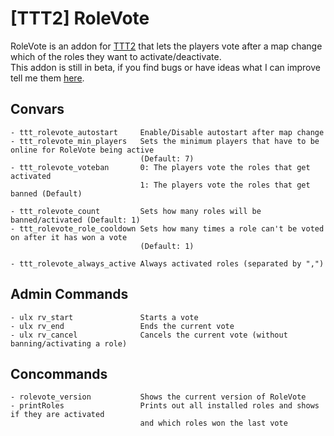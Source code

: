 # [TTT2] RoleVote
RoleVote is an addon for [TTT2](https://github.com/TTT-2/TTT2) that lets the players vote after a map change which of the roles they want to activate/deactivate.<br>
This addon is still in beta, if you find bugs or have ideas what I can improve tell me them [here](https://github.com/Blaubeeree/ttt2-rolevote/issues).
## Convars
```
- ttt_rolevote_autostart     Enable/Disable autostart after map change
- ttt_rolevote_min_players   Sets the minimum players that have to be online for RoleVote being active
                             (Default: 7)
- ttt_rolevote_voteban       0: The players vote the roles that get activated
                             1: The players vote the roles that get banned (Default)

- ttt_rolevote_count         Sets how many roles will be banned/activated (Default: 1)
- ttt_rolevote_role_cooldown Sets how many times a role can't be voted on after it has won a vote
                             (Default: 1)

- ttt_rolevote_always_active Always activated roles (separated by ",")
```
## Admin Commands
```
- ulx rv_start               Starts a vote
- ulx rv_end                 Ends the current vote
- ulx rv_cancel              Cancels the current vote (without banning/activating a role)
```
## Concommands
```
- rolevote_version           Shows the current version of RoleVote
- printRoles                 Prints out all installed roles and shows if they are activated
                             and which roles won the last vote
```
